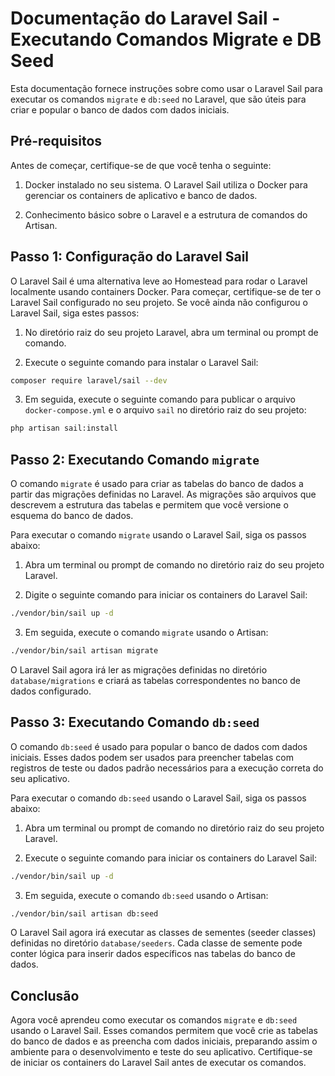 # Documentação do Laravel Sail - Executando Comandos Migrate e DB Seed

Esta documentação fornece instruções sobre como usar o Laravel Sail para executar os comandos `migrate` e `db:seed` no Laravel, que são úteis para criar e popular o banco de dados com dados iniciais.

## Pré-requisitos

Antes de começar, certifique-se de que você tenha o seguinte:

1. Docker instalado no seu sistema. O Laravel Sail utiliza o Docker para gerenciar os containers de aplicativo e banco de dados.

2. Conhecimento básico sobre o Laravel e a estrutura de comandos do Artisan.

## Passo 1: Configuração do Laravel Sail

O Laravel Sail é uma alternativa leve ao Homestead para rodar o Laravel localmente usando containers Docker. Para começar, certifique-se de ter o Laravel Sail configurado no seu projeto. Se você ainda não configurou o Laravel Sail, siga estes passos:

1. No diretório raiz do seu projeto Laravel, abra um terminal ou prompt de comando.

2. Execute o seguinte comando para instalar o Laravel Sail:

```bash
composer require laravel/sail --dev
```

3. Em seguida, execute o seguinte comando para publicar o arquivo `docker-compose.yml` e o arquivo `sail` no diretório raiz do seu projeto:

```bash
php artisan sail:install
```

## Passo 2: Executando Comando `migrate`

O comando `migrate` é usado para criar as tabelas do banco de dados a partir das migrações definidas no Laravel. As migrações são arquivos que descrevem a estrutura das tabelas e permitem que você versione o esquema do banco de dados.

Para executar o comando `migrate` usando o Laravel Sail, siga os passos abaixo:

1. Abra um terminal ou prompt de comando no diretório raiz do seu projeto Laravel.

2. Digite o seguinte comando para iniciar os containers do Laravel Sail:

```bash
./vendor/bin/sail up -d
```

3. Em seguida, execute o comando `migrate` usando o Artisan:

```bash
./vendor/bin/sail artisan migrate
```

O Laravel Sail agora irá ler as migrações definidas no diretório `database/migrations` e criará as tabelas correspondentes no banco de dados configurado.

## Passo 3: Executando Comando `db:seed`

O comando `db:seed` é usado para popular o banco de dados com dados iniciais. Esses dados podem ser usados para preencher tabelas com registros de teste ou dados padrão necessários para a execução correta do seu aplicativo.

Para executar o comando `db:seed` usando o Laravel Sail, siga os passos abaixo:

1. Abra um terminal ou prompt de comando no diretório raiz do seu projeto Laravel.

2. Execute o seguinte comando para iniciar os containers do Laravel Sail:

```bash
./vendor/bin/sail up -d
```

3. Em seguida, execute o comando `db:seed` usando o Artisan:

```bash
./vendor/bin/sail artisan db:seed
```

O Laravel Sail agora irá executar as classes de sementes (seeder classes) definidas no diretório `database/seeders`. Cada classe de semente pode conter lógica para inserir dados específicos nas tabelas do banco de dados.

## Conclusão

Agora você aprendeu como executar os comandos `migrate` e `db:seed` usando o Laravel Sail. Esses comandos permitem que você crie as tabelas do banco de dados e as preencha com dados iniciais, preparando assim o ambiente para o desenvolvimento e teste do seu aplicativo. Certifique-se de iniciar os containers do Laravel Sail antes de executar os comandos.

